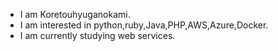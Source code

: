 -  I am Koretouhyuganokami.
-  I am interested in python,ruby,Java,PHP,AWS,Azure,Docker.
-  I am currently studying web services.

<!---
maro114510/maro114510 is a ✨ special ✨ repository because its `README.md` (this file) appears on your GitHub profile.
You can click the Preview link to take a look at your changes.
--->
